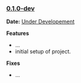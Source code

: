 ### [0.1.0-dev]

__Date:__ [Under Developement](https://github.com/afrost-org/advection/issues/1)

__Features__

- ...
- initial setup of project.

__Fixes__

- ...

[0.1.0-dev]: https://github.com/afrost-org/advection/compare/v0.0.0...master
